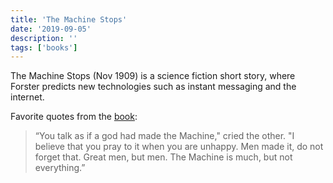 ```yaml
---
title: 'The Machine Stops'
date: '2019-09-05'
description: ''
tags: ['books']
---
```


The Machine Stops (Nov 1909) is a science fiction short story, where Forster predicts new technologies such as instant messaging and the internet.

Favorite quotes from the [book](https://amzn.eu/d084eJO):

> “You talk as if a god had made the Machine," cried the other. "I believe that you pray to it when you are unhappy. Men made it, do not forget that. Great men, but men. The Machine is much, but not everything.”
